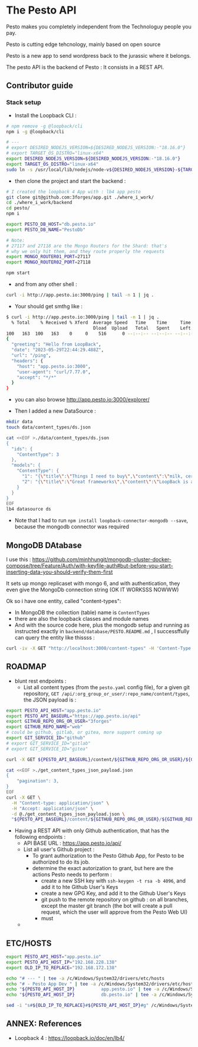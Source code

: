 # The Pesto API


Pesto makes you completely independent from the Technologuy people you pay.

Pesto is cutting edge tehcnology, mainly based on open source

Pesto is a new app to send wordpress back to the jurassic where it belongs.


The pesto API is the backend of Pesto : It consists in a REST API. 


## Contributor guide

### Stack setup

* Install the Loopback CLI : 

```bash
# npm remove -g @loopback/cli
npm i -g @loopback/cli

# ---
# export DESIRED_NODEJS_VERSION=${DESIRED_NODEJS_VERSION:-"18.16.0"}
# export TARGET_OS_DISTRO="linux-x64"
export DESIRED_NODEJS_VERSION=${DESIRED_NODEJS_VERSION:-"18.16.0"}
export TARGET_OS_DISTRO="linux-x64"
sudo ln -s /usr/local/lib/nodejs/node-v${DESIRED_NODEJS_VERSION}-${TARGET_OS_DISTRO}/lib/node_modules/@loopback/cli/bin/cli-main.js /usr/local/bin/lb4

```
* then clone the project and start the backend : 

```bash
# I created the loopback 4 App with : lb4 app pesto
git clone git@github.com:3forges/app.git ./where_i_work/
cd ./where_i_work/backend 
cd pesto/
npm i

export PESTO_DB_HOST="db.pesto.io"
export PESTO_DB_NAME="PestoDb"

# Note: 
# 27117 and 27118 are the Mongo Routers for the Shard: that's 
# why we only hit them, and they route properly the requests
export MONGO_ROUTER01_PORT=27117
export MONGO_ROUTER02_PORT=27118

npm start
```
* and from any other shell : 

```bash
curl -i http://app.pesto.io:3000/ping | tail -n 1 | jq .
```
* Your should get smthg like : 
```bash
$ curl -i http://app.pesto.io:3000/ping | tail -n 1 | jq .
  % Total    % Received % Xferd  Average Speed   Time    Time     Time  Current
                                 Dload  Upload   Total   Spent    Left  Speed
100   163  100   163    0     0    516      0 --:--:-- --:--:-- --:--:--   517
{
  "greeting": "Hello from LoopBack",
  "date": "2023-05-29T22:44:29.488Z",
  "url": "/ping",
  "headers": {
    "host": "app.pesto.io:3000",
    "user-agent": "curl/7.77.0",
    "accept": "*/*"
  }
}

```

* you can also browse http://app.pesto.io:3000/explorer/

* Then I added a new DataSource : 

```bash
mkdir data
touch data/content_types/ds.json

cat <<EOF >./data/content_types/ds.json
{
  "ids": {
    "ContentType": 3
  },
  "models": {
    "ContentType": {
      "1": "{\"title\":\"Things I need to buy\",\"content\":\"milk, cereal, and waffles\",\"id\":1}",
      "2": "{\"title\":\"Great frameworks\",\"content\":\"LoopBack is a great framework\",\"id\":2}"
    }
  }
}
EOF
lb4 datasource ds


```

* Note that I had to run `npm install loopback-connector-mongodb --save`, because the mongodb connector was required
## MongoDB DAtabase


I use this : https://github.com/minhhungit/mongodb-cluster-docker-compose/tree/Feature/Auth/with-keyfile-auth#but-before-you-start-inserting-data-you-should-verify-them-first

It sets up mongo replicaset with mongo 6, and with authentication, they even give the MongoDb connection string (OK IT WORKSSS NOWWW)


Ok so i have one entity, called "content-types": 
* In MongoDB the collection (table) name is `ContentTypes`
* there are also the loopback classes and module names
* And with the source code here, plus the mongodb setup and running as instructed exactly in `backend/database/PESTO.README.md` , I successffully can query the entity like thissss : 

```bash
curl -iv -X GET "http://localhost:3000/content-types" -H 'Content-Type: application/json' -H 'Accept: application/json'| tail -n 1 | jq .
```






## ROADMAP

* blunt rest endpoints : 
  * List all content types (from the `pesto.yaml` config file), for a given git repository, `GET /api/:org_group_or_user/:repo_name/content/types`, the JSON payload is : 

```bash
export PESTO_API_HOST="app.pesto.io"
export PESTO_API_BASEURL="https://app.pesto.io/api"
export GITHUB_REPO_ORG_OR_USER="3forges"
export GITHUB_REPO_NAME="web"
# could be github, gitlab, or gitea, more support coming up
export GIT_SERVICE_ID="github"
# export GIT_SERVICE_ID="gitlab"
# export GIT_SERVICE_ID="gitea"

curl -X GET ${PESTO_API_BASEURL}/content/${GITHUB_REPO_ORG_OR_USER}/${GITHUB_REPO_NAME}/types?pagination=3

cat <<EOF >./get_content_types_json_payload.json
{
    "pagination": 3,
}
EOF
curl -X GET \
  -H "Content-type: application/json" \
  -H "Accept: application/json" \
  -d @./get_content_types_json_payload.json \
  "${PESTO_API_BASEURL}/content/${GITHUB_REPO_ORG_OR_USER}/${GITHUB_REPO_NAME}/types?pagination=3"

``` 


* Having a REST API with only Github authentication, that has the following endpoints : 
  * API BASE URL : https://app.pesto.io/api/
  * List all user's Github project : 
    * To grant authorization to the Pesto Github App, for Pesto to be authorized to do its job.
    * determine the exact autorization to grant, but here are the actions Pesto needs to perform : 
      * create a new SSH key with `ssh-keygen -t rsa -b 4096`, and add it to hte Github User's Keys
      * create a new GPG Key, and add it to the Github User's Keys 
      * git push to the remote repository on github : on all branches, except the master git branch (the bot will create a pull request, which the user will approve from the Pesto Web UI) 
      * must 
  * 

## ETC/HOSTS

```bash
export PESTO_API_HOST="app.pesto.io"
export PESTO_API_HOST_IP="192.168.228.138"
export OLD_IP_TO_REPLACE="192.168.172.138"

echo "# --- " | tee -a /c/Windows/System32/drivers/etc/hosts
echo "# - Pesto App Dev " | tee -a /c/Windows/System32/drivers/etc/hosts
echo "${PESTO_API_HOST_IP}          app.pesto.io" | tee -a /c/Windows/System32/drivers/etc/hosts
echo "${PESTO_API_HOST_IP}          db.pesto.io" | tee -a /c/Windows/System32/drivers/etc/hosts

sed -i "s#${OLD_IP_TO_REPLACE}#${PESTO_API_HOST_IP}#g" /c/Windows/System32/drivers/etc/hosts

```

## ANNEX: References

* Loopback 4 : https://loopback.io/doc/en/lb4/
